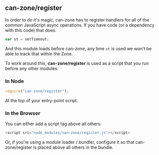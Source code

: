 ## can-zone/register

In order to do it's magic, can-zone has to register handlers for all of the common JavaScript async operations. If you have code (or a dependency with this code) that does:

```js
var st = setTimeout;
```

And this module loads before can-zone, any time `st` is used we won't be able to track that within the Zone.

To work around this, **can-zone/register** is used as a script that you run before any other modules.

### In Node

```js
require("can-zone/register");
```

At the top of your entry-point script.

### In the Browser

You can either add a script tag above all others:

```js
<script src="node_modules/can-zone/register.js"></script>
```

Or, if you're using a module loader / bundler, configure it so that can-zone/register is placed above all others in the bundle.
